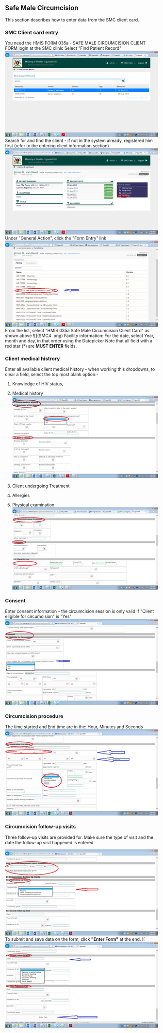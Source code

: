 ## Safe Male Circumcision
This section describes how to enter data from the SMC client card.

### SMC Client card entry
You need the HMIS FORM 035a - SAFE MALE CIRCUMCISION CLIENT FORM
login at the SMC clinic 
Select "Find Patient Record"
![](SMC1.png)
Search for and find the client - if not in the system already, registered him first (refer to the  entering client information section).
![](SMC2.png)
Under "General Action", click the "Form Entry" link
![](SMC3.png)
From the list, select "HMIS 035a Safe Male Circumcision Client Card" as shown above
![](SMC4 .png)
Facility information: For the date, select Year, month and day, in that order using the Datepicker
Note that all field with a red star (*) are **MUST ENTER** fields.

### Client medical histrory
Enter all available client medical history - when working this dropdowns, to clear a field, select the top most blank option:-
1. Knowledge of HIV status, 
2. Medical history
 ![](SMC5.png)
 
3. Client undergoing Treatment
4. Allergies
5. Physical examination
![](SMC6.png)

### Consent
Enter consent information - the circumcision session is only valid if "Client eligible for circumcision" is "Yes"
 ![](SMC7.png)


### Circumcision procedure
The time started and End time are in the: Hour, Minutes and Seconds
![](SMC8.png)

### Circumcision follow-up visits
Three follow-up visits are provided for.
Make sure the type of visit and the date the follow-up visit happened is entered

![](SMC9.png)
To submit and save data on the form, click **"Enter Form"** at the end.
![![](SMC10.png)